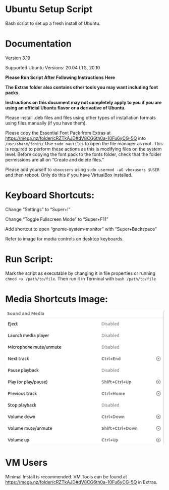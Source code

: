# Ubuntu Setup Script
Bash script to set up a fresh install of Ubuntu.


# Documentation

Version 3.19

Supported Ubuntu Versions: 20.04 LTS, 20.10

**Please Run Script After Following Instructions Here**

**The Extras folder also contains other tools you may want including font packs.**

**Instructions on this document may not completely apply to you if you are using an official Ubuntu flavor or a derivative of Ubuntu.**

Please install .deb files and files using other types of installation formats using files manually (if you have them).

Please copy the Essential Font Pack from Extras at https://mega.nz/folder/cRZTkAJD#dV8CG6th0a-10Fu6yCG-5Q into `/usr/share/fonts/` Use `sudo nautilus` to open the file manager as root. This is required to perform these actions as this is modifying files on the system level. Before copying the font pack to the fonts folder, check that the folder permissions are all on “Create and delete files.”

Please add yourself to `vboxusers` using `sudo usermod -aG vboxusers $USER` and then reboot. Only do this if you have VirtualBox installed.


# Keyboard Shortcuts:

Change “Settings” to “Super+I”

Change “Toggle Fullscreen Mode” to “Super+F11”

Add shortcut to open “gnome-system-monitor” with “Super+Backspace”

Refer to image for media controls on desktop keyboards.


# Run Script:

Mark the script as executable by changing it in file properties or running `chmod +x /path/to/file`. Then run it in Terminal with `bash /path/to/file`


# Media Shortcuts Image:
![Error](https://raw.githubusercontent.com/TechnologyMan101/ubuntu-setup-script/main/Media%20Shortcuts%20for%20Desktop%20Keyboards.png)


# VM Users

Minimal Install is recommended. VM Tools can be found at  https://mega.nz/folder/cRZTkAJD#dV8CG6th0a-10Fu6yCG-5Q in Extras.

